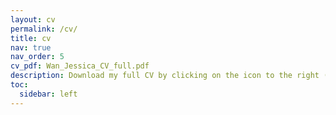 ```yaml
---
layout: cv
permalink: /cv/
title: cv
nav: true
nav_order: 5
cv_pdf: Wan_Jessica_CV_full.pdf
description: Download my full CV by clicking on the icon to the right (last updated: September 2025).
toc:
  sidebar: left
---
```

